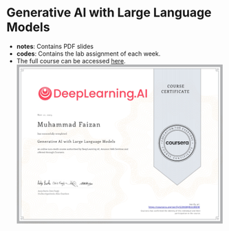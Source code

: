 # Generative AI with Large Language Models
- **notes**: Contains PDF slides 
- **codes**: Contains the lab assignment of each week.
- The full course can be accessed [here](https://www.coursera.org/learn/generative-ai-with-llms/).
![Certificate](certificate.jpg)
